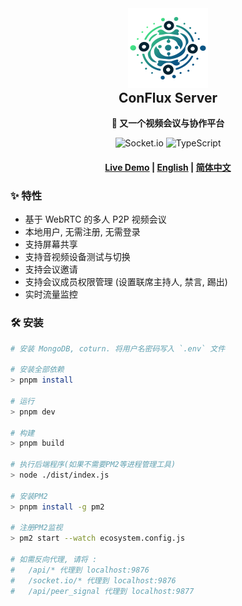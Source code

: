 <div align="center">
  <img src="./doc/images/logo_color.svg" width="128" height="128"/>
  <h2 style="margin-top: 0;">ConFlux Server</h2>
  <p>
    <strong>🎥 又一个视频会议与协作平台</strong>
  </p>
  <p>
    <img alt="Socket.io" src="https://img.shields.io/badge/Socket.io-010101?style=flat-square&logo=Socket.io&logoColor=white"/>
    <img alt="TypeScript" src="https://img.shields.io/badge/TypeScript-3178C6?style=flat-square&logo=TypeScript&logoColor=white"/>
  </p>
  <h4>
    <a href="https://conflux.liukairui.me/">Live Demo</a>
    <span> | </span>
    <a href="./README.md">English</a>
    <span> | </span>
    <a href="./README-CN.md">简体中文</a>
  </h4>
</div>



### ✨ 特性

- 基于 WebRTC 的多人 P2P 视频会议
- 本地用户, 无需注册, 无需登录
- 支持屏幕共享
- 支持音视频设备测试与切换
- 支持会议邀请
- 支持会议成员权限管理 (设置联席主持人, 禁言, 踢出)
- 实时流量监控

### 🛠️ 安装

```bash
# 安装 MongoDB, coturn. 将用户名密码写入 `.env` 文件

# 安装全部依赖
> pnpm install

# 运行
> pnpm dev

# 构建
> pnpm build

# 执行后端程序(如果不需要PM2等进程管理工具)
> node ./dist/index.js

# 安装PM2
> pnpm install -g pm2

# 注册PM2监视
> pm2 start --watch ecosystem.config.js

# 如需反向代理, 请将 :
#   /api/* 代理到 localhost:9876
#   /socket.io/* 代理到 localhost:9876
#   /api/peer_signal 代理到 localhost:9877
```

